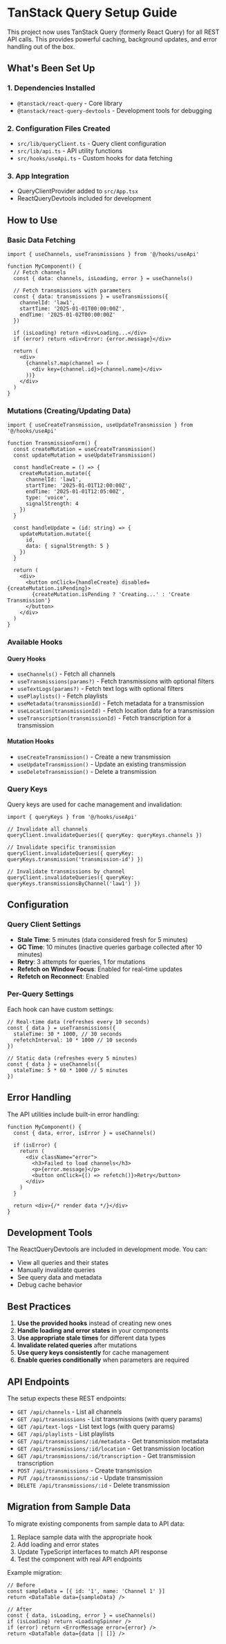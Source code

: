 # TanStack Query Setup Guide

This project now uses TanStack Query (formerly React Query) for all REST API calls. This provides powerful caching, background updates, and error handling out of the box.

## What's Been Set Up

### 1. Dependencies Installed
- `@tanstack/react-query` - Core library
- `@tanstack/react-query-devtools` - Development tools for debugging

### 2. Configuration Files Created
- `src/lib/queryClient.ts` - Query client configuration
- `src/lib/api.ts` - API utility functions
- `src/hooks/useApi.ts` - Custom hooks for data fetching

### 3. App Integration
- QueryClientProvider added to `src/App.tsx`
- ReactQueryDevtools included for development

## How to Use

### Basic Data Fetching

```tsx
import { useChannels, useTransmissions } from '@/hooks/useApi'

function MyComponent() {
  // Fetch channels
  const { data: channels, isLoading, error } = useChannels()
  
  // Fetch transmissions with parameters
  const { data: transmissions } = useTransmissions({
    channelId: 'law1',
    startTime: '2025-01-01T00:00:00Z',
    endTime: '2025-01-02T00:00:00Z'
  })

  if (isLoading) return <div>Loading...</div>
  if (error) return <div>Error: {error.message}</div>

  return (
    <div>
      {channels?.map(channel => (
        <div key={channel.id}>{channel.name}</div>
      ))}
    </div>
  )
}
```

### Mutations (Creating/Updating Data)

```tsx
import { useCreateTransmission, useUpdateTransmission } from '@/hooks/useApi'

function TransmissionForm() {
  const createMutation = useCreateTransmission()
  const updateMutation = useUpdateTransmission()

  const handleCreate = () => {
    createMutation.mutate({
      channelId: 'law1',
      startTime: '2025-01-01T12:00:00Z',
      endTime: '2025-01-01T12:05:00Z',
      type: 'voice',
      signalStrength: 4
    })
  }

  const handleUpdate = (id: string) => {
    updateMutation.mutate({
      id,
      data: { signalStrength: 5 }
    })
  }

  return (
    <div>
      <button onClick={handleCreate} disabled={createMutation.isPending}>
        {createMutation.isPending ? 'Creating...' : 'Create Transmission'}
      </button>
    </div>
  )
}
```

### Available Hooks

#### Query Hooks
- `useChannels()` - Fetch all channels
- `useTransmissions(params?)` - Fetch transmissions with optional filters
- `useTextLogs(params?)` - Fetch text logs with optional filters
- `usePlaylists()` - Fetch playlists
- `useMetadata(transmissionId)` - Fetch metadata for a transmission
- `useLocation(transmissionId)` - Fetch location data for a transmission
- `useTranscription(transmissionId)` - Fetch transcription for a transmission

#### Mutation Hooks
- `useCreateTransmission()` - Create a new transmission
- `useUpdateTransmission()` - Update an existing transmission
- `useDeleteTransmission()` - Delete a transmission

### Query Keys

Query keys are used for cache management and invalidation:

```tsx
import { queryKeys } from '@/hooks/useApi'

// Invalidate all channels
queryClient.invalidateQueries({ queryKey: queryKeys.channels })

// Invalidate specific transmission
queryClient.invalidateQueries({ queryKey: queryKeys.transmission('transmission-id') })

// Invalidate transmissions by channel
queryClient.invalidateQueries({ queryKey: queryKeys.transmissionsByChannel('law1') })
```

## Configuration

### Query Client Settings
- **Stale Time**: 5 minutes (data considered fresh for 5 minutes)
- **GC Time**: 10 minutes (inactive queries garbage collected after 10 minutes)
- **Retry**: 3 attempts for queries, 1 for mutations
- **Refetch on Window Focus**: Enabled for real-time updates
- **Refetch on Reconnect**: Enabled

### Per-Query Settings
Each hook can have custom settings:

```tsx
// Real-time data (refreshes every 10 seconds)
const { data } = useTransmissions({
  staleTime: 30 * 1000, // 30 seconds
  refetchInterval: 10 * 1000 // 10 seconds
})

// Static data (refreshes every 5 minutes)
const { data } = useChannels({
  staleTime: 5 * 60 * 1000 // 5 minutes
})
```

## Error Handling

The API utilities include built-in error handling:

```tsx
function MyComponent() {
  const { data, error, isError } = useChannels()

  if (isError) {
    return (
      <div className="error">
        <h3>Failed to load channels</h3>
        <p>{error.message}</p>
        <button onClick={() => refetch()}>Retry</button>
      </div>
    )
  }

  return <div>{/* render data */}</div>
}
```

## Development Tools

The ReactQueryDevtools are included in development mode. You can:
- View all queries and their states
- Manually invalidate queries
- See query data and metadata
- Debug cache behavior

## Best Practices

1. **Use the provided hooks** instead of creating new ones
2. **Handle loading and error states** in your components
3. **Use appropriate stale times** for different data types
4. **Invalidate related queries** after mutations
5. **Use query keys consistently** for cache management
6. **Enable queries conditionally** when parameters are required

## API Endpoints

The setup expects these REST endpoints:

- `GET /api/channels` - List all channels
- `GET /api/transmissions` - List transmissions (with query params)
- `GET /api/text-logs` - List text logs (with query params)
- `GET /api/playlists` - List playlists
- `GET /api/transmissions/:id/metadata` - Get transmission metadata
- `GET /api/transmissions/:id/location` - Get transmission location
- `GET /api/transmissions/:id/transcription` - Get transmission transcription
- `POST /api/transmissions` - Create transmission
- `PUT /api/transmissions/:id` - Update transmission
- `DELETE /api/transmissions/:id` - Delete transmission

## Migration from Sample Data

To migrate existing components from sample data to API data:

1. Replace sample data with the appropriate hook
2. Add loading and error states
3. Update TypeScript interfaces to match API response
4. Test the component with real API endpoints

Example migration:
```tsx
// Before
const sampleData = [{ id: '1', name: 'Channel 1' }]
return <DataTable data={sampleData} />

// After
const { data, isLoading, error } = useChannels()
if (isLoading) return <LoadingSpinner />
if (error) return <ErrorMessage error={error} />
return <DataTable data={data || []} />
```
